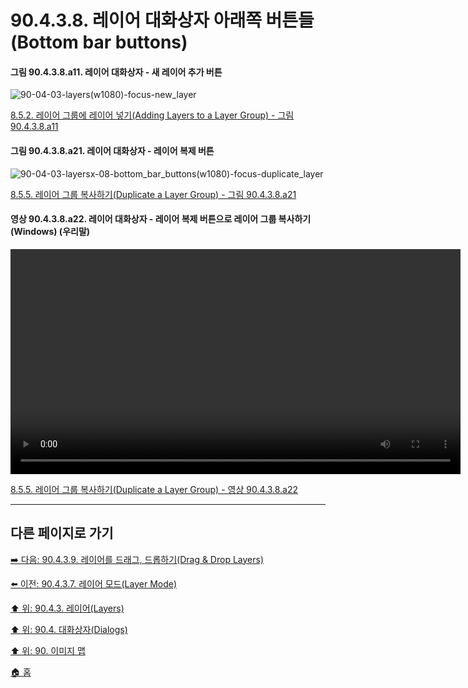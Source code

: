# 90.4.3.8. 레이어 대화상자 아래쪽 버튼들(Bottom bar buttons)

#### 그림 90.4.3.8.a11. 레이어 대화상자 - 새 레이어 추가 버튼
![90-04-03-layers(w1080)-focus-new_layer](https://github.com/wonder13662/gimp/assets/15767104/aa91e238-e989-4481-af07-02ecef80c0fc)

[8.5.2. 레이어 그룹에 레이어 넣기(Adding Layers to a Layer Group) - 그림 90.4.3.8.a11](https://wonder13662.github.io/gimp/2.10.36_ko/08-05-layer-groupsx-02-adding_layers_to_a_layer_group.html#%EA%B7%B8%EB%A6%BC-90438a11-%EB%A0%88%EC%9D%B4%EC%96%B4-%EB%8C%80%ED%99%94%EC%83%81%EC%9E%90---%EC%83%88-%EB%A0%88%EC%9D%B4%EC%96%B4-%EC%B6%94%EA%B0%80-%EB%B2%84%ED%8A%BC)

#### 그림 90.4.3.8.a21. 레이어 대화상자 - 레이어 복제 버튼
![90-04-03-layersx-08-bottom_bar_buttons(w1080)-focus-duplicate_layer](https://github.com/wonder13662/gimp/assets/15767104/6f8e5bba-ff2b-45e4-bae0-c66bf6060cce)

[8.5.5. 레이어 그룹 복사하기(Duplicate a Layer Group) - 그림 90.4.3.8.a21]()

#### 영상 90.4.3.8.a22. 레이어 대화상자 - 레이어 복제 버튼으로 레이어 그룹 복사하기 (Windows) (우리말)
<video controls="controls" width="720"  src="https://github.com/wonder13662/gimp/assets/15767104/f7cc9472-fba4-4ae2-aabb-a5c999c92c86"></video>

[8.5.5. 레이어 그룹 복사하기(Duplicate a Layer Group) - 영상 90.4.3.8.a22]()

***

## 다른 페이지로 가기

[➡️ 다음: 90.4.3.9. 레이어를 드래그, 드롭하기(Drag & Drop Layers)](./90-04-03-layersx-09-drag_n_drop_layers.md)

[⬅️ 이전: 90.4.3.7. 레이어 모드(Layer Mode)](./90-04-03-layersx-07-layer_mode.md)

[⬆️ 위: 90.4.3. 레이어(Layers)](./90-04-03-layers.md)

[⬆️ 위: 90.4. 대화상자(Dialogs)](./90-04-00-dialogs.md)

[⬆️ 위: 90. 이미지 맵](./90-00-image-map.md)

[🏠 홈](./00-home.md)

